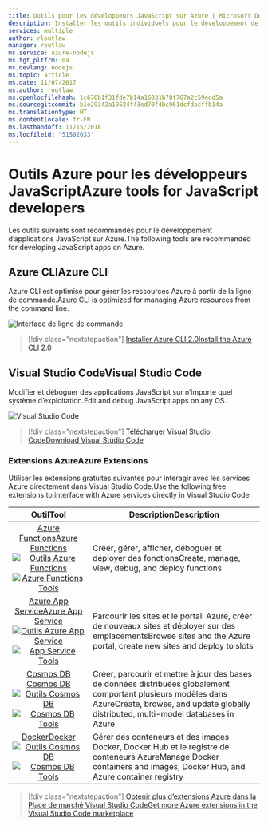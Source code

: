```yaml
---
title: Outils pour les développeurs JavaScript sur Azure | Microsoft Docs
description: Installer les outils individuels pour le développement de JavaScript sur Azure
services: multiple
author: rloutlaw
manager: routlaw
ms.service: azure-nodejs
ms.tgt_pltfrm: na
ms.devlang: nodejs
ms.topic: article
ms.date: 11/07/2017
ms.author: routlaw
ms.openlocfilehash: 1c676b1f31fde7b14a16031b78f767a2c59edd5a
ms.sourcegitcommit: b1e29342a19524f43ed70f4bc961dcfdacffb14a
ms.translationtype: HT
ms.contentlocale: fr-FR
ms.lasthandoff: 11/15/2018
ms.locfileid: "51502033"
---
```

# <a name="azure-tools-for-javascript-developers"></a><span data-ttu-id="9e0a7-103">Outils Azure pour les développeurs JavaScript</span><span class="sxs-lookup"><span data-stu-id="9e0a7-103">Azure tools for JavaScript developers</span></span>
<span data-ttu-id="9e0a7-104">Les outils suivants sont recommandés pour le développement d’applications JavaScript sur Azure.</span><span class="sxs-lookup"><span data-stu-id="9e0a7-104">The following tools are recommended for developing JavaScript apps on Azure.</span></span>

## <a name="azure-cli"></a><span data-ttu-id="9e0a7-105">Azure CLI</span><span class="sxs-lookup"><span data-stu-id="9e0a7-105">Azure CLI</span></span>
<span data-ttu-id="9e0a7-106">Azure CLI est optimisé pour gérer les ressources Azure à partir de la ligne de commande.</span><span class="sxs-lookup"><span data-stu-id="9e0a7-106">Azure CLI is optimized for managing Azure resources from the command line.</span></span>

![Interface de ligne de commande](media/node-azure-tools/cli.png)
 
> [!div class="nextstepaction"]
> [<span data-ttu-id="9e0a7-108">Installer Azure CLI 2.0</span><span class="sxs-lookup"><span data-stu-id="9e0a7-108">Install the Azure CLI 2.0</span></span>](https://docs.microsoft.com/cli/azure/install-az-cli2)

## <a name="visual-studio-code"></a><span data-ttu-id="9e0a7-109">Visual Studio Code</span><span class="sxs-lookup"><span data-stu-id="9e0a7-109">Visual Studio Code</span></span>
<span data-ttu-id="9e0a7-110">Modifier et déboguer des applications JavaScript sur n’importe quel système d’exploitation.</span><span class="sxs-lookup"><span data-stu-id="9e0a7-110">Edit and debug JavaScript apps on any OS.</span></span>

![Visual Studio Code](media/node-azure-tools/vs-code.png)

> [!div class="nextstepaction"]
> [<span data-ttu-id="9e0a7-112">Télécharger Visual Studio Code</span><span class="sxs-lookup"><span data-stu-id="9e0a7-112">Download Visual Studio Code</span></span>](https://code.visualstudio.com)

### <a name="azure-extensions"></a><span data-ttu-id="9e0a7-113">Extensions Azure</span><span class="sxs-lookup"><span data-stu-id="9e0a7-113">Azure Extensions</span></span>
<span data-ttu-id="9e0a7-114">Utiliser les extensions gratuites suivantes pour interagir avec les services Azure directement dans Visual Studio Code.</span><span class="sxs-lookup"><span data-stu-id="9e0a7-114">Use the following free extensions to interface with Azure services directly in Visual Studio Code.</span></span>

| <span data-ttu-id="9e0a7-115">Outil</span><span class="sxs-lookup"><span data-stu-id="9e0a7-115">Tool</span></span> | <span data-ttu-id="9e0a7-116">Description</span><span class="sxs-lookup"><span data-stu-id="9e0a7-116">Description</span></span>  |
|:---------:|---------|
| [<span data-ttu-id="9e0a7-117">Azure Functions</span><span class="sxs-lookup"><span data-stu-id="9e0a7-117">Azure Functions</span></span>](https://marketplace.visualstudio.com/items?itemName=ms-azuretools.vscode-azurefunctions) <br> <span data-ttu-id="9e0a7-118">[![Outils Azure Functions](media/node-azure-tools/icon-azure-functions.png)](https://marketplace.visualstudio.com/items?itemName=ms-azuretools.vscode-azurefunctions)</span><span class="sxs-lookup"><span data-stu-id="9e0a7-118">[![Azure Functions Tools](media/node-azure-tools/icon-azure-functions.png)](https://marketplace.visualstudio.com/items?itemName=ms-azuretools.vscode-azurefunctions)</span></span> | <span data-ttu-id="9e0a7-119">Créer, gérer, afficher, déboguer et déployer des fonctions</span><span class="sxs-lookup"><span data-stu-id="9e0a7-119">Create, manage, view, debug, and deploy functions</span></span>|
| [<span data-ttu-id="9e0a7-120">Azure App Service</span><span class="sxs-lookup"><span data-stu-id="9e0a7-120">Azure App Service</span></span>](https://marketplace.visualstudio.com/items?itemName=ms-azuretools.vscode-azureappservice) <br> <span data-ttu-id="9e0a7-121">[![Outils Azure App Service](media/node-azure-tools/icon-azure-app-service.png)](https://marketplace.visualstudio.com/items?itemName=ms-azuretools.vscode-azureappservice)</span><span class="sxs-lookup"><span data-stu-id="9e0a7-121">[![App Service Tools](media/node-azure-tools/icon-azure-app-service.png)](https://marketplace.visualstudio.com/items?itemName=ms-azuretools.vscode-azureappservice)</span></span> | <span data-ttu-id="9e0a7-122">Parcourir les sites et le portail Azure, créer de nouveaux sites et déployer sur des emplacements</span><span class="sxs-lookup"><span data-stu-id="9e0a7-122">Browse sites and the Azure portal, create new sites and deploy to slots</span></span> |
| [<span data-ttu-id="9e0a7-123">Cosmos DB </span><span class="sxs-lookup"><span data-stu-id="9e0a7-123">Cosmos DB </span></span>](https://marketplace.visualstudio.com/items?itemName=ms-azuretools.vscode-cosmosdb)  <br> <span data-ttu-id="9e0a7-124">[![Outils Cosmos DB](media/node-azure-tools/icon-cosmos-db.png)](https://marketplace.visualstudio.com/items?itemName=ms-azuretools.vscode-cosmosdb)</span><span class="sxs-lookup"><span data-stu-id="9e0a7-124">[![Cosmos DB Tools](media/node-azure-tools/icon-cosmos-db.png)](https://marketplace.visualstudio.com/items?itemName=ms-azuretools.vscode-cosmosdb)</span></span>| <span data-ttu-id="9e0a7-125">Créer, parcourir et mettre à jour des bases de données distribuées globalement comportant plusieurs modèles dans Azure</span><span class="sxs-lookup"><span data-stu-id="9e0a7-125">Create, browse, and update globally distributed, multi-model databases in Azure</span></span> |
| [<span data-ttu-id="9e0a7-126">Docker</span><span class="sxs-lookup"><span data-stu-id="9e0a7-126">Docker</span></span>](https://marketplace.visualstudio.com/items?itemName=formulahendry.docker-explorer)   <br> <span data-ttu-id="9e0a7-127">[![Outils Cosmos DB](media/node-azure-tools/icon-docker.png)](https://marketplace.visualstudio.com/items?itemName=formulahendry.docker-explorer)</span><span class="sxs-lookup"><span data-stu-id="9e0a7-127">[![Cosmos DB Tools](media/node-azure-tools/icon-docker.png)](https://marketplace.visualstudio.com/items?itemName=formulahendry.docker-explorer)</span></span>| <span data-ttu-id="9e0a7-128">Gérer des conteneurs et des images Docker, Docker Hub et le registre de conteneurs Azure</span><span class="sxs-lookup"><span data-stu-id="9e0a7-128">Manage Docker containers and images, Docker Hub, and Azure container registry</span></span> |

> [!div class="nextstepaction"]
> [<span data-ttu-id="9e0a7-129">Obtenir plus d’extensions Azure dans la Place de marché Visual Studio Code</span><span class="sxs-lookup"><span data-stu-id="9e0a7-129">Get more Azure extensions in the Visual Studio Code marketplace</span></span>](https://marketplace.visualstudio.com/search?term=azure&target=VSCode&category=All%20categories&sortBy=Relevance)